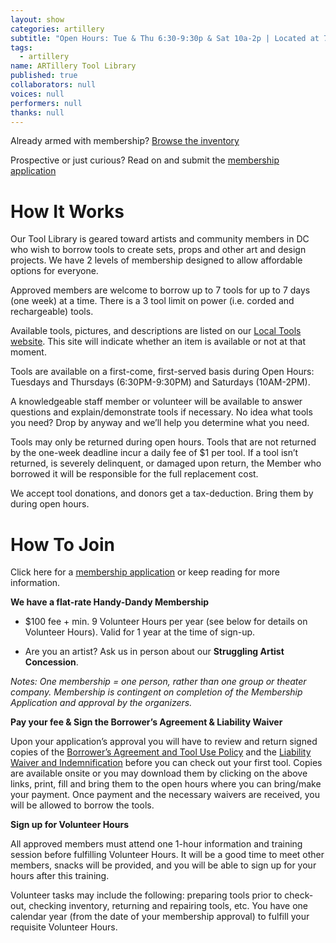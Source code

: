 ```yaml
---
layout: show
categories: artillery
subtitle: "Open Hours: Tue & Thu 6:30-9:30p & Sat 10a-2p | Located at 716 Monroe St NE (through the Arts Walk near the Brookland metro’s Catholic Univ exit)"
tags: 
  - artillery
name: ARTillery Tool Library
published: true
collaborators: null
voices: null
performers: null
thanks: null
---
```


<!-- style to reflect location and time predominantly -->
<!-- consider map -->

Already armed with membership? [Browse the inventory](http://artillery.localtools.org/library/inventory/browse)

Prospective or just curious? Read on and submit the [membership application](https://docs.google.com/forms/d/1fm6rkoTUb5zJrUXgUSn8uih02Iznb51LGR0Jjd_8NOw/viewform)

# How It Works

Our Tool Library is geared toward artists and community members in DC who wish to borrow tools to create sets, props and other art and design projects. We have 2 levels of membership designed to allow affordable options for everyone.

Approved members are welcome to borrow up to 7 tools for up to 7 days (one week) at a time. There is a 3 tool limit on power (i.e. corded and rechargeable) tools.

Available tools, pictures, and descriptions are listed on our [Local Tools website](http://artillery.localtools.org/library/inventory/browse). This site will indicate whether an item is available or not at that moment.

Tools are available on a first-come, first-served basis during Open Hours: Tuesdays and Thursdays (6:30PM-9:30PM) and Saturdays (10AM-2PM). 

A knowledgeable staff member or volunteer will be available to answer questions and explain/demonstrate tools if necessary. No idea what tools you need? Drop by anyway and we’ll help you determine what you need.

Tools may only be returned during open hours. Tools that are not returned by the one-week deadline incur a daily fee of $1 per tool. If a tool isn’t returned, is severely delinquent, or damaged upon return, the Member who borrowed it will be responsible for the full replacement cost.

We accept tool donations, and donors get a tax-deduction. Bring them by during open hours.

# How To Join

Click here for a [membership application](https://docs.google.com/forms/d/1fm6rkoTUb5zJrUXgUSn8uih02Iznb51LGR0Jjd_8NOw/viewform) or keep reading for more information.

**We have a flat-rate Handy-Dandy Membership**

- $100 fee + min. 9 Volunteer Hours per year (see below for details on Volunteer Hours). Valid for 1 year at the time of sign-up.

- Are you an artist? Ask us in person about our **Struggling Artist Concession**.


_Notes:  One membership = one person, rather than one group or theater company. Membership is contingent on completion of the Membership Application and approval by the organizers._

**Pay your fee & Sign the Borrower’s Agreement & Liability Waiver**

Upon your application’s approval you will have to review and return signed copies of the [Borrower’s Agreement and Tool Use Policy](https://docs.google.com/document/d/1sGRKemvwfmvICMNi314fvX77Q3YF7lS4FkoE2zG4BD4/edit?usp=sharing) and the [Liability Waiver and Indemnification](https://docs.google.com/document/d/18xM2IZUXvzRKy_lxuzwcpgdym8qbmIGXKQzWvhTe7TQ/edit?usp=sharing) before you can check out your first tool. Copies are available onsite or you may download them by clicking on the above links, print, fill and bring them to the open hours where you can bring/make your payment. Once payment and the necessary waivers are received, you will be allowed to borrow the tools.

**Sign up for Volunteer Hours**

All approved members must attend one 1-hour information and training session before fulfilling Volunteer Hours. It will be a good time to meet other members, snacks will be provided, and you will be able to sign up for your hours after this training.

Volunteer tasks may include the following: preparing tools prior to check-out, checking inventory, returning and repairing tools, etc. You have one calendar year (from the date of your membership approval) to fulfill your requisite Volunteer Hours.